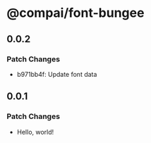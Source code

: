 # @compai/font-bungee

## 0.0.2

### Patch Changes

- b971bb4f: Update font data

## 0.0.1

### Patch Changes

- Hello, world!
